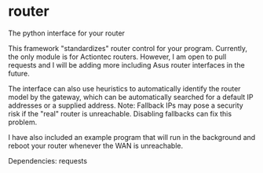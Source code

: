 # router
The python interface for your router

This framework "standardizes" router control for your program. Currently, the
only module is for Actiontec routers. However, I am open to pull requests and
I will be adding more including Asus router interfaces in the future.

The interface can also use heuristics to automatically identify the router model
by the gateway, which can be automatically searched for a default IP addresses or
a supplied address. Note: Fallback IPs may pose a security risk if the "real" router
is unreachable. Disabling fallbacks can fix this problem.

I have also included an example program that will run in the background and reboot your
router whenever the WAN is unreachable.

Dependencies: requests
